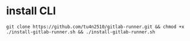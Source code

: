 # install CLI

   ```
   git clone https://github.com/tu4n2510/gitlab-runner.git && chmod +x ./install-gitlab-runner.sh && ./install-gitlab-runner.sh
   ```

